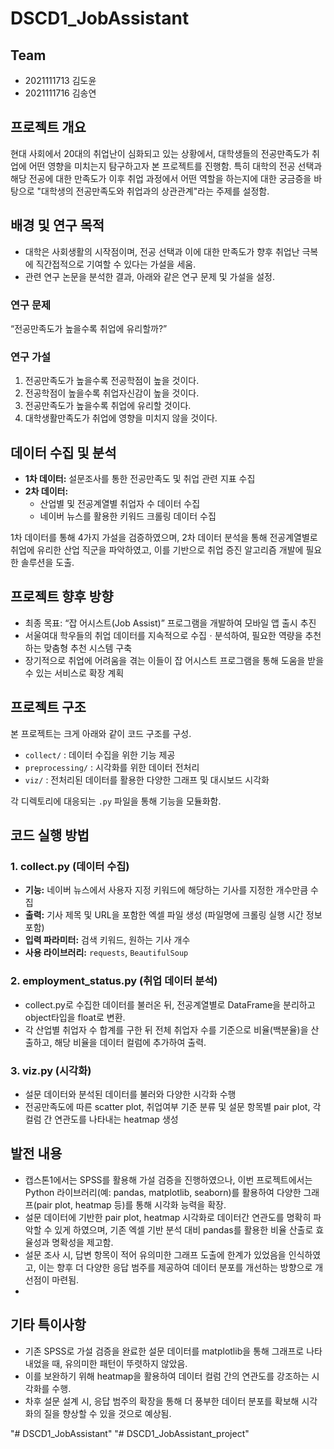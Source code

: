 # DSCD1_JobAssistant

## Team
- 2021111713 김도윤
- 2021111716 김송연

## 프로젝트 개요
현대 사회에서 20대의 취업난이 심화되고 있는 상황에서, 대학생들의 전공만족도가 취업에 어떤 영향을 미치는지 탐구하고자 본 프로젝트를 진행함. 특히 대학의 전공 선택과 해당 전공에 대한 만족도가 이후 취업 과정에서 어떤 역할을 하는지에 대한 궁금증을 바탕으로 "대학생의 전공만족도와 취업과의 상관관계"라는 주제를 설정함.

## 배경 및 연구 목적
- 대학은 사회생활의 시작점이며, 전공 선택과 이에 대한 만족도가 향후 취업난 극복에 직간접적으로 기여할 수 있다는 가설을 세움.
- 관련 연구 논문을 분석한 결과, 아래와 같은 연구 문제 및 가설을 설정.

### 연구 문제
“전공만족도가 높을수록 취업에 유리할까?”

### 연구 가설
1. 전공만족도가 높을수록 전공학점이 높을 것이다.  
2. 전공학점이 높을수록 취업자신감이 높을 것이다.  
3. 전공만족도가 높을수록 취업에 유리할 것이다.  
4. 대학생활만족도가 취업에 영향을 미치지 않을 것이다.

## 데이터 수집 및 분석
- **1차 데이터:** 설문조사를 통한 전공만족도 및 취업 관련 지표 수집  
- **2차 데이터:**  
  - 산업별 및 전공계열별 취업자 수 데이터 수집  
  - 네이버 뉴스를 활용한 키워드 크롤링 데이터 수집

1차 데이터를 통해 4가지 가설을 검증하였으며, 2차 데이터 분석을 통해 전공계열별로 취업에 유리한 산업 직군을 파악하였고, 이를 기반으로 취업 증진 알고리즘 개발에 필요한 솔루션을 도출.

## 프로젝트 향후 방향
- 최종 목표: “잡 어시스트(Job Assist)” 프로그램을 개발하여 모바일 앱 출시 추진  
- 서울여대 학우들의 취업 데이터를 지속적으로 수집ㆍ분석하여, 필요한 역량을 추천하는 맞춤형 추천 시스템 구축  
- 장기적으로 취업에 어려움을 겪는 이들이 잡 어시스트 프로그램을 통해 도움을 받을 수 있는 서비스로 확장 계획

## 프로젝트 구조
본 프로젝트는 크게 아래와 같이 코드 구조를 구성.

- `collect/` : 데이터 수집을 위한 기능 제공  
- `preprocessing/` : 시각화를 위한 데이터 전처리  
- `viz/` : 전처리된 데이터를 활용한 다양한 그래프 및 대시보드 시각화

각 디렉토리에 대응되는 `.py` 파일을 통해 기능을 모듈화함.

## 코드 실행 방법

### 1. collect.py (데이터 수집)
- **기능:** 네이버 뉴스에서 사용자 지정 키워드에 해당하는 기사를 지정한 개수만큼 수집  
- **출력:** 기사 제목 및 URL을 포함한 엑셀 파일 생성 (파일명에 크롤링 실행 시간 정보 포함)  
- **입력 파라미터:** 검색 키워드, 원하는 기사 개수  
- **사용 라이브러리:** `requests`, `BeautifulSoup`  

### 2. employment_status.py (취업 데이터 분석)
- collect.py로 수집한 데이터를 불러온 뒤, 전공계열별로 DataFrame을 분리하고 object타입을 float로 변환.
- 각 산업별 취업자 수 합계를 구한 뒤 전체 취업자 수를 기준으로 비율(백분율)을 산출하고, 해당 비율을 데이터 컬럼에 추가하여 출력.


### 3. viz.py (시각화)
- 설문 데이터와 분석된 데이터를 불러와 다양한 시각화 수행
- 전공만족도에 따른 scatter plot, 취업여부 기준 분류 및 설문 항목별 pair plot, 각 컬럼 간 연관도를 나타내는 heatmap 생성


## 발전 내용
- 캡스톤1에서는 SPSS를 활용해 가설 검증을 진행하였으나, 이번 프로젝트에서는 Python 라이브러리(예: pandas, matplotlib, seaborn)를 활용하여 다양한 그래프(pair plot, heatmap 등)를 통해 시각화 능력을 확장.
- 설문 데이터에 기반한 pair plot, heatmap 시각화로 데이터간 연관도를 명확히 파악할 수 있게 하였으며, 기존 엑셀 기반 분석 대비 pandas를 활용한 비율 산출로 효율성과 명확성을 제고함.
- 설문 조사 시, 답변 항목이 적어 유의미한 그래프 도출에 한계가 있었음을 인식하였고, 이는 향후 더 다양한 응답 범주를 제공하여 데이터 분포를 개선하는 방향으로 개선점이 마련됨.
- 
## 기타 특이사항
- 기존 SPSS로 가설 검증을 완료한 설문 데이터를 matplotlib을 통해 그래프로 나타내었을 때, 유의미한 패턴이 뚜렷하지 않았음.
- 이를 보완하기 위해 heatmap을 활용하여 데이터 컬럼 간의 연관도를 강조하는 시각화를 수행.
- 차후 설문 설계 시, 응답 범주의 확장을 통해 더 풍부한 데이터 분포를 확보해 시각화의 질을 향상할 수 있을 것으로 예상됨.

"# DSCD1_JobAssistant" 
"# DSCD1_JobAssistant_project" 
